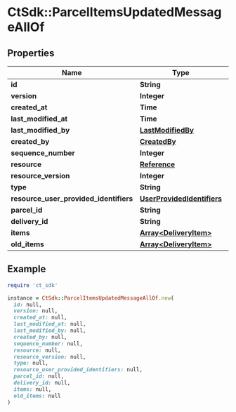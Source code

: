 # CtSdk::ParcelItemsUpdatedMessageAllOf

## Properties

| Name | Type | Description | Notes |
| ---- | ---- | ----------- | ----- |
| **id** | **String** |  | [optional] |
| **version** | **Integer** |  | [optional] |
| **created_at** | **Time** |  | [optional] |
| **last_modified_at** | **Time** |  | [optional] |
| **last_modified_by** | [**LastModifiedBy**](LastModifiedBy.md) |  | [optional] |
| **created_by** | [**CreatedBy**](CreatedBy.md) |  | [optional] |
| **sequence_number** | **Integer** |  | [optional] |
| **resource** | [**Reference**](Reference.md) |  | [optional] |
| **resource_version** | **Integer** |  | [optional] |
| **type** | **String** |  | [optional] |
| **resource_user_provided_identifiers** | [**UserProvidedIdentifiers**](UserProvidedIdentifiers.md) |  | [optional] |
| **parcel_id** | **String** |  | [optional] |
| **delivery_id** | **String** |  | [optional] |
| **items** | [**Array&lt;DeliveryItem&gt;**](DeliveryItem.md) |  | [optional] |
| **old_items** | [**Array&lt;DeliveryItem&gt;**](DeliveryItem.md) |  | [optional] |

## Example

```ruby
require 'ct_sdk'

instance = CtSdk::ParcelItemsUpdatedMessageAllOf.new(
  id: null,
  version: null,
  created_at: null,
  last_modified_at: null,
  last_modified_by: null,
  created_by: null,
  sequence_number: null,
  resource: null,
  resource_version: null,
  type: null,
  resource_user_provided_identifiers: null,
  parcel_id: null,
  delivery_id: null,
  items: null,
  old_items: null
)
```

